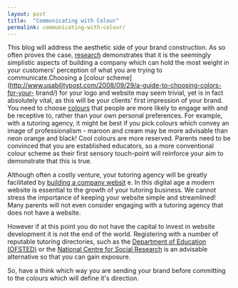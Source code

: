 ```yaml
---
layout: post
title:  "Communicating with Colour"
permalink: communicating-with-colour/
---
```

This blog will address the aesthetic side of your brand construction. As so
often proves the case, [research](http://www.entrepreneur.com/article/1754288) demonstrates that it is the
seemingly simplistic aspects of building a company which can hold the most
weight in your customers’ perception of what you are trying to
communicate.Choosing a [colour scheme](http://www.usabilitypost.com/2008/09/29/a-guide-to-choosing-colors-for-your-
brand/) for your logo and website may seem trivial, yet is in fact absolutely
vital, as this will be your clients’ first impression of your brand. You need
to choose [colours](http://colorschemedesigner.com/) that people are more
likely to engage with and be receptive to, rather than your own personal
preferences. For example, with a tutoring agency, it might be best if you pick
colours which convey an image of professionalism - maroon and cream may be
more advisable than neon orange and black! Cool colours are more reserved.
Parents need to be convinced that you are established educators, so a more
conventional colour scheme as their first sensory touch-point will reinforce
your aim to demonstrate that this is true.

Although often a costly venture, your tutoring agency will be greatly
facilitated by [building a company websit](http://website.1and1.co.uk/how-to-build-a-website) e. In this digital age a modern website is essential to
the growth of your tutoring business. We cannot stress the importance of
keeping your website simple and streamlined! Many parents will not even
consider engaging with a tutoring agency that does not have a website.

However if at this point you do not have the capital to invest in website
development it is not the end of the world. Registering with a number of
reputable tutoring directories, such as the [Department of Education (OFSTED)](http://www.ofsted.gov.uk/) or the 
[National Centre for Social Research](http://www.natcen.ac.uk/) is an advisable alternative so that you can gain
exposure.

So, have a think which way you are sending your brand before committing to the
colours which will define it's direction.
